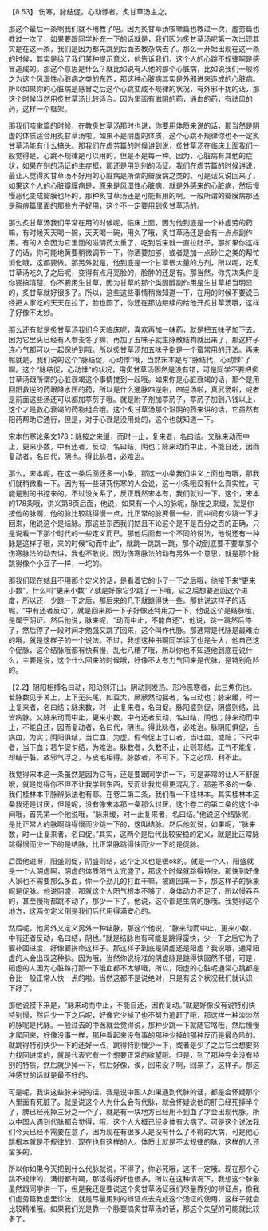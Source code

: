 【8.53】 伤寒，脉结促，心动悸者，炙甘草汤主之。

那这个最后一条啊我们就不用教了吧。因为炙甘草汤咳嗽篇也教过一次，虚劳篇也教过一次了，如果要跟同学补充一下的话就是，我们因为炙甘草汤呢第一次出现其实是在这一条，我们是因为都先跳到后面去教杂病去了。那么一开始出现在这一条的时候，其实是给了我们某种提示意义，他告诉我们，这个人的心跳不规律啊是感冒造成的。那这个意思是什么？就比如说有人他的那个心脏病，比如说我们一般称之为这个风湿性心脏病之类的东西，那这种心脏病其实是外邪进来造成的心脏病。所以如果你的心脏病是感冒之后这个心跳变成不规律的状况，有外邪干扰的话，那这个时候当然用炙甘草汤比较适合。因为里面有滋阴的药，通血的药，有祛风的药，这样一个框架。

那我们咳嗽篇的时候，在教炙甘草汤那时也说，你要用体质来说的话，那当然是阴虚的体质适合用炙甘草汤啦。如果不是阴虚的体质，这个心跳不规律你也不一定炙甘草汤能有什么搞头。那我们在虚劳篇的时候讲到说，炙甘草汤在临床上面我们一般觉得是，心跳不规律是可以用的，但是不是每一种。因为，心脏病有其他的症状，如果在别的汤证的主症框，那还是用到别的汤证。我们在虚劳篇的时候讲说，最让人觉得炙甘草汤不好用的心脏病是所谓的瓣膜病之类的。可是话又说回来了，如果这个人的心脏瓣膜病是，原来是风湿性心脏病，就是外感来的心脏病，然后慢慢恶化变成瓣膜也坏的，那种炙甘草汤还是可能有用的啊。一般所谓的瓣膜病那还是胸痹篇里面的那些方子好用，这个不一定要用到炙甘草汤的。

那么炙甘草汤我们平常在用的时候呢，临床上面，因为他到底是一个补虚劳的药嘛，有时候天天喝一碗，天天喝一碗，用久了哦，炙甘草汤还是会有一点点副作用。有的人会因为它里面的滋阴药太重了，吃到后来就一直拉肚子，那如果你这样子的话，你可能地黄要稍微调节一下，你酒要加够，或者是加一点砂仁之类的帮忙消化哦，这都要做。那另外就是，他到底是一个甘草很大量的方剂，所以呢，吃炙甘草汤吃久了之后呢，变得有点月亮脸的，脸肿的还是有。那当然，你先决条件是你要搞清楚，你不要用生甘草，因为甘草的那个类固醇副作用是生甘草相当明显的，炙甘草就好很多了。所以，这些这些事情稍微知道一下，在用的时候不要说已经把人家吃的天天在拉了，脸也圆了，你还在那边继续的给他开炙甘草汤哦，这样子好像不太妙。

那么还有就是炙甘草汤我们今天临床呢，喜欢再加一味药，就是把五味子加下去。因为它里头已经有人参麦冬了嘛，再加了五味子就生脉散结构就出来了，那这样子连心气都可以一起保护到哦。所以炙甘草汤加五味子倒是一个蛮常用的开法。再来呢就是，我们说的这个“脉结促，心动悸”哦，当然宋本是写“脉结代，心动悸”了啊。这个“脉结促，心动悸”的状况，用炙甘草汤固然是没有错，可是同学不要把炙甘草汤跟所谓的心脏衰竭这个事情搅到一起哦。如果你是心脏衰竭的话，那个是用回阳救逆的药跟降水压的药，所以是什么通脉四逆啦，四逆汤啦，真武汤啦，或者是前面这些汤还可以都加葶苈子哦。就是附子剂加葶苈子，葶苈子加到八钱以上，这个才是救心衰竭的药物组合哦。这个炙甘草汤那个滋阴的药来讲的话，它虽然有阳药帮助它通行，但是，对于心衰是没用处的，这个也就知道一下。

宋本伤寒论条文178：脉按之来缓，而时一止，复来者，名曰结。又脉来动而中止，更来小数，中有还者，反动，名曰结，阴也；脉来动而中止，不能自还，因而复动者，名曰代，阴也。得此脉者，必难治。

那么，宋本呢，在这一条后面还多一小条，那这一小条我们讲义上面也有哦，那我们就稍微看一下。因为有一些研究伤寒的人会说，这一小条哦没有什么真实性，可能是别的书挖来的。不过没关系了，反正既然宋本有，我们就过一下。这个，宋本的178条哦，讲义第8页后面，他说，如果有一个人的脉呢，脉按之来缓，就是你按他的脉啊，他的脉比较跳得慢一点，比正常的脉要慢一些，而中间有少跳一下才回来，他说这个是结脉。那这些东西我们姑且不论这个是不是百分之百的正确，只是说看一下那个时代的一些定义而已。那他后面有一个不同的说法，他说还有一种脉是这样子哦，来的时候“动而中止”，就跳一跳跳一跳，那个动到底要不要拿那个伤寒脉法的动去讲，我也不敢说。因为伤寒脉法的动有另外一个意思，就是那个脉跳得像个小豆子一样，一坨的。

那我们现在姑且不用那个定义的话，是看着它的小了一下之后哦，他接下来“更来小数”，什么叫“更来小数”？就是好像它少跳了一下哦，它之后想要追回这个进度，所以还，少跳一下之后，那后来的几下就跳得快一些。那他说这样子的话呢，“中有还者反动”，就是回来那一下子好像还特用力一下，他说这个是结脉哦，是属于阴证。然后他说，脉来呢，“动而中止，不能自还”，他说，跳一跳然后停了，然后停了一段时间才勉强又跳了回来，这个叫作代脉。那通常是代脉是最难治的哦，就是这样子的一个说法。不过，我想这种书啊同学读了也是头大，他自己这个促脉，这个结脉哦都有快有慢，乱七八糟了哦，所以你也不知道他到底在说什么，主要是说，这个什么回来的时候哦，好像不太有力气回来是代脉，是特别危险的。

【2.2】阴阳相搏名曰动，阳动则汗出，阴动则发热。形冷恶寒者，此三焦伤也。若脉数见于关上，上下无头尾，如豆大，厥厥然动摇者，名曰动也；脉来缓，时一止复来者，名曰结；脉来数，时一止复来者，名曰促。脉阳盛则促，阴盛则结，此皆病脉。又脉来动而中止，更来小数，中有还者反动，名曰结，阴也；脉来动而中止，不能自还，因而复动者，名曰代，阴也。得此脉者，必难治。脉阴阳俱促，当病血，为实；阴阳俱结，当亡血，为虚。假令促上寸口者，当吐血，或衄；下尺中者，当下血；若乍促乍结，为难治。脉数者，久数不止，止则邪结，正气不能复，却结于脏，故邪气浮之，与皮毛相得。脉数者，不可下，下之必烦、利不止。

我觉得宋本这一条虽然是因为它有，还是要跟同学讲一下，可是非常的让人不舒服哦，就是觉得你不但不让我学到东西，反而让我觉得更混乱了。那差不多的一条，我们桂林本平脉辨脉法也有耶。在卷二第二条，我们看一下桂林本。其实桂林本这条我还是讨厌，但是呢，没有像宋本那一条那么讨厌。这个卷二的第二条的这个中间哦，首先第一个他说哦，“脉来缓，时一止复来者，名曰结。”他说这个结脉呢，是比正常人的脉啊跳得慢而少跳一下的，这叫结脉。然后他就说，如果呢，“脉来数，时一止复来者，名曰促。”其实，这两个是后代比较安稳的定义，就是比正常脉跳得慢而少一下的是结脉，比正常脉跳得快而少一下的是促脉。

后面他说呀，阳盛则促，阴盛则结，这个定义也是很ok的。就是一个人，阳盛就是一个人阴虚啊，阴虚的体质阳气太亢盛了，那这个时候就跳得特快。那快到好像人家也不需要那么多血，你一个劲儿的打血干嘛，被踢回来一下，那这样子的脉象呢是促脉。他说阴盛，那就这个人阳气根本不够了，身体动力不足了，所以慢吞吞的，甚至慢得都跳不动了，那少一下了。他说，这个都是生病的脉哦。我觉得这个地方，这两句定义倒是我们后代用得满安心的。

然后呢，他另外又定义另外一种结脉，那这个他说，“脉来动而中止，更来小数，中有还者反动，名曰结，阴也。”就是结脉也有可能是跳得蛮快，少一下之后它为了要补回进度，好像要拼命这样子。那这样子到底是阴虚还是阳虚？我说哦，通常阳虚的人会出现这种脉。因为哦，当然你说标准的阴虚脉是跳得快固然不错，可是，阳虚的人因为心脏每打那一下哦血都不太够哦，所以，阳虚的心脏呢通常心跳都是会比一般正常人快一点的啦。当然这都不是说绝对，只是有这个状况我们就认识一下好了。

那他说接下来是，“脉来动而中止，不能自还，因而复动。”就是好像没有说特别快特别慢，然后少一下之后呢，好像它少掉了也不努力追赶了哦，那这样一种淡淡然的脉呢是代脉。一般过去的中医就会觉得说，那种少跳一下就随它咯哦，然后慢慢才爬回来，好像没事一样，那种看起来没有事的那种少掉的那种反而是最危险的。就跳得特别快少一下的还好一点，跳得特别慢少一下，或者是少了之后它会想要努力找回进度的，就是代表它有一个想要正常的欲望哦。但是，到了那种完全没有特别的特质，然后就少掉一下，然后好像，诶，回来没？啊，回来了，这样子。那这种感觉的话就是最不好的。

可是呢，我讲这些脉来说的话，我是说中国人如果遇到代脉的话，都是会怀疑那个人里面有死脏了。就是说这个人为什么会有代脉，就会怀疑说他的肝已经死掉半个了，脾已经死掉三分之一个了，就是有一块地方已经用不到血了才会出现代脉。所以中国人遇到代脉都会觉得，哦，这个人大概已经身体有大病了。可是这个说法我们今天已经不需要在意了，因为现在有很多人是没有什么了不得的大病，可是他心跳根本就是不规律的，现在也有这样的人。体质上就是不太规律的脉，这样的人还蛮多的。

所以你如果今天把到什么代脉就说，不得了，你必死哦，这不一定哦。现在那个心跳不规律的，满街都有啊，那活得好好也很多。所以在这种情况下，我想这个脉象虽然跟同学讲一下，但是我还是要说这个炙甘草汤证我们尽量靠别的辨证点，像我们虚劳篇教虚里诊法，就是尽量用别的辨证点去完成这个汤证的使用，这样子就会比较精准哦。如果我们光是靠一个脉要搞炙甘草汤的话，那这个失望的可能就比较多了。

